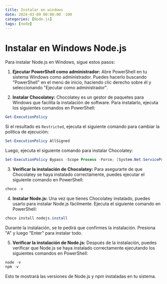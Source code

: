 ```yaml
---
title: Instalar en windows
date: 2024-03-09 00:00:00 -100
categories: [Node.js]
tags: [node]
---
```


# Instalar en Windows Node.js

Para instalar Node.js en Windows, sigue estos pasos:

1. **Ejecutar PowerShell como administrador:** Abre PowerShell en tu sistema Windows como administrador. Puedes hacerlo buscando "PowerShell" en el menú de inicio, haciendo clic derecho sobre él y seleccionando "Ejecutar como administrador".

2. **Instalar Chocolatey:** Chocolatey es un gestor de paquetes para Windows que facilita la instalación de software. Para instalarlo, ejecuta los siguientes comandos en PowerShell:

```powershell
Get-ExecutionPolicy
```

Si el resultado es `Restricted`, ejecuta el siguiente comando para cambiar la política de ejecución:

```powershell
Set-ExecutionPolicy AllSigned
```

Luego, ejecuta el siguiente comando para instalar Chocolatey:

```powershell
Set-ExecutionPolicy Bypass -Scope Process -Force; [System.Net.ServicePointManager]::SecurityProtocol = [System.Net.ServicePointManager]::SecurityProtocol -bor 3072; iex ((New-Object System.Net.WebClient).DownloadString('https://community.chocolatey.org/install.ps1'))
```

3. **Verificar la instalación de Chocolatey:** Para asegurarte de que Chocolatey se haya instalado correctamente, puedes ejecutar el siguiente comando en PowerShell:

```powershell
choco -v
```

4. **Instalar Node.js:** Una vez que tienes Chocolatey instalado, puedes usarlo para instalar Node.js fácilmente. Ejecuta el siguiente comando en PowerShell:

```powershell
choco install nodejs.install
```

Durante la instalación, se te pedirá que confirmes la instalación. Presiona "A" y luego "Enter" para instalar todo.

5. **Verificar la instalación de Node.js:** Después de la instalación, puedes verificar que Node.js se haya instalado correctamente ejecutando los siguientes comandos en PowerShell:

```powershell
node -v
npm -v
```

Esto te mostrará las versiones de Node.js y npm instaladas en tu sistema.